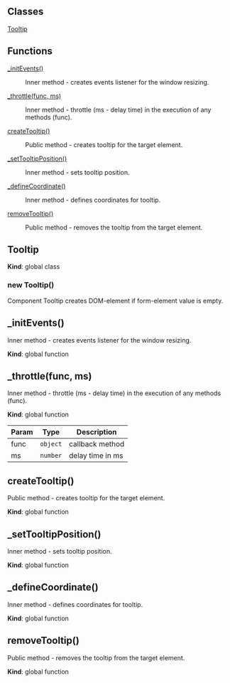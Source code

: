 ## Classes

<dl>
<dt><a href="#Tooltip">Tooltip</a></dt>
<dd></dd>
</dl>

## Functions

<dl>
<dt><a href="#_initEvents">_initEvents()</a></dt>
<dd><p>Inner method - creates events listener for the window resizing.</p>
</dd>
<dt><a href="#_throttle">_throttle(func, ms)</a></dt>
<dd><p>Inner method - throttle (ms - delay time) in the execution of any methods (func).</p>
</dd>
<dt><a href="#createTooltip">createTooltip()</a></dt>
<dd><p>Public method - creates tooltip for the target element.</p>
</dd>
<dt><a href="#_setTooltipPosition">_setTooltipPosition()</a></dt>
<dd><p>Inner method - sets tooltip position.</p>
</dd>
<dt><a href="#_defineCoordinate">_defineCoordinate()</a></dt>
<dd><p>Inner method - defines coordinates for tooltip.</p>
</dd>
<dt><a href="#removeTooltip">removeTooltip()</a></dt>
<dd><p>Public method - removes the tooltip from the target element.</p>
</dd>
</dl>

<a name="Tooltip"></a>

## Tooltip
**Kind**: global class
<a name="new_Tooltip_new"></a>

### new Tooltip()
Component Tooltip creates DOM-element if form-element value is empty.

<a name="_initEvents"></a>

## _initEvents()
Inner method - creates events listener for the window resizing.

**Kind**: global function
<a name="_throttle"></a>

## _throttle(func, ms)
Inner method - throttle (ms - delay time) in the execution of any methods (func).

**Kind**: global function

| Param | Type | Description |
| --- | --- | --- |
| func | <code>object</code> | callback method |
| ms | <code>number</code> | delay time in ms |

<a name="createTooltip"></a>

## createTooltip()
Public method - creates tooltip for the target element.

**Kind**: global function
<a name="_setTooltipPosition"></a>

## _setTooltipPosition()
Inner method - sets tooltip position.

**Kind**: global function
<a name="_defineCoordinate"></a>

## _defineCoordinate()
Inner method - defines coordinates for tooltip.

**Kind**: global function
<a name="removeTooltip"></a>

## removeTooltip()
Public method - removes the tooltip from the target element.

**Kind**: global function